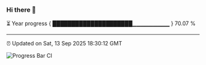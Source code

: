 ### Hi there 👋

⏳ Year progress { █████████████████████▁▁▁▁▁▁▁▁▁ } 70.07 %

---

⏰ Updated on Sat, 13 Sep 2025 18:30:12 GMT

![Progress Bar CI](https://github.com/DhruviPatel157/GitHub-Actions-Demo/workflows/Progress%20Bar%20CI/badge.svg)
